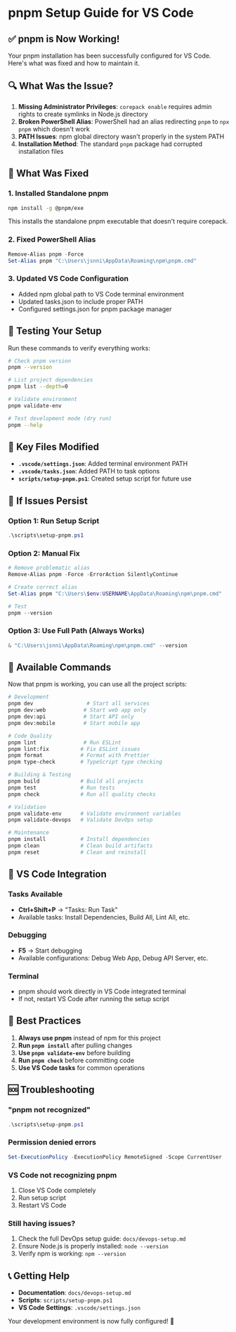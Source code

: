 # pnpm Setup Guide for VS Code

## ✅ **pnpm is Now Working!**

Your pnpm installation has been successfully configured for VS Code. Here's what was fixed and how
to maintain it.

## 🔍 **What Was the Issue?**

1. **Missing Administrator Privileges**: `corepack enable` requires admin rights to create symlinks
   in Node.js directory
2. **Broken PowerShell Alias**: PowerShell had an alias redirecting `pnpm` to `npx pnpm` which
   doesn't work
3. **PATH Issues**: npm global directory wasn't properly in the system PATH
4. **Installation Method**: The standard `pnpm` package had corrupted installation files

## 🔧 **What Was Fixed**

### 1. **Installed Standalone pnpm**

```bash
npm install -g @pnpm/exe
```

This installs the standalone pnpm executable that doesn't require corepack.

### 2. **Fixed PowerShell Alias**

```powershell
Remove-Alias pnpm -Force
Set-Alias pnpm "C:\Users\jsnni\AppData\Roaming\npm\pnpm.cmd"
```

### 3. **Updated VS Code Configuration**

- Added npm global path to VS Code terminal environment
- Updated tasks.json to include proper PATH
- Configured settings.json for pnpm package manager

## 🚀 **Testing Your Setup**

Run these commands to verify everything works:

```bash
# Check pnpm version
pnpm --version

# List project dependencies
pnpm list --depth=0

# Validate environment
pnpm validate-env

# Test development mode (dry run)
pnpm --help
```

## 📁 **Key Files Modified**

- **`.vscode/settings.json`**: Added terminal environment PATH
- **`.vscode/tasks.json`**: Added PATH to task options
- **`scripts/setup-pnpm.ps1`**: Created setup script for future use

## 🔄 **If Issues Persist**

### **Option 1: Run Setup Script**

```powershell
.\scripts\setup-pnpm.ps1
```

### **Option 2: Manual Fix**

```powershell
# Remove problematic alias
Remove-Alias pnpm -Force -ErrorAction SilentlyContinue

# Create correct alias
Set-Alias pnpm "C:\Users\$env:USERNAME\AppData\Roaming\npm\pnpm.cmd"

# Test
pnpm --version
```

### **Option 3: Use Full Path (Always Works)**

```powershell
& "C:\Users\jsnni\AppData\Roaming\npm\pnpm.cmd" --version
```

## 🎯 **Available Commands**

Now that pnpm is working, you can use all the project scripts:

```bash
# Development
pnpm dev                 # Start all services
pnpm dev:web            # Start web app only
pnpm dev:api            # Start API only
pnpm dev:mobile         # Start mobile app

# Code Quality
pnpm lint               # Run ESLint
pnpm lint:fix          # Fix ESLint issues
pnpm format            # Format with Prettier
pnpm type-check        # TypeScript type checking

# Building & Testing
pnpm build             # Build all projects
pnpm test              # Run tests
pnpm check             # Run all quality checks

# Validation
pnpm validate-env      # Validate environment variables
pnpm validate-devops   # Validate DevOps setup

# Maintenance
pnpm install           # Install dependencies
pnpm clean             # Clean build artifacts
pnpm reset             # Clean and reinstall
```

## 🔧 **VS Code Integration**

### **Tasks Available**

- **Ctrl+Shift+P** → "Tasks: Run Task"
- Available tasks: Install Dependencies, Build All, Lint All, etc.

### **Debugging**

- **F5** → Start debugging
- Available configurations: Debug Web App, Debug API Server, etc.

### **Terminal**

- pnpm should work directly in VS Code integrated terminal
- If not, restart VS Code after running the setup script

## 🌟 **Best Practices**

1. **Always use pnpm** instead of npm for this project
2. **Run `pnpm install`** after pulling changes
3. **Use `pnpm validate-env`** before building
4. **Run `pnpm check`** before committing code
5. **Use VS Code tasks** for common operations

## 🆘 **Troubleshooting**

### **"pnpm not recognized"**

```powershell
.\scripts\setup-pnpm.ps1
```

### **Permission denied errors**

```powershell
Set-ExecutionPolicy -ExecutionPolicy RemoteSigned -Scope CurrentUser
```

### **VS Code not recognizing pnpm**

1. Close VS Code completely
2. Run setup script
3. Restart VS Code

### **Still having issues?**

1. Check the full DevOps setup guide: `docs/devops-setup.md`
2. Ensure Node.js is properly installed: `node --version`
3. Verify npm is working: `npm --version`

## 📞 **Getting Help**

- **Documentation**: `docs/devops-setup.md`
- **Scripts**: `scripts/setup-pnpm.ps1`
- **VS Code Settings**: `.vscode/settings.json`

Your development environment is now fully configured! 🎉
